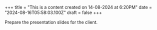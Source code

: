 +++
title = "This is a content created on 14-08-2024 at 6:20PM"
date = "2024-08-16T05:58:03.100Z"
draft = false
+++

  Prepare the presentation slides for the client.
        